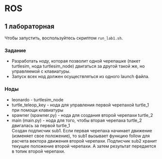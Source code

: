 # ROS

## 1 лабораторная
Чтобы запустить, воспользуйтесь скриптом `run_lab1.sh`.

### Задание
- Разработать ноду, которая позволит одной черепашке (пакет turtlesim, нода turtlesim_node) двигаться за другой такой же, но управляемой с клавиатуры.  
- Запуск всех нод должен осуществляться из одного launch файла.  

### Ноды
* leonardo - turtlesim_node  
* turtle_teleop_key - нода для управления первой черепахой turtle_1 при помощи клавиатуры  
* spawner (spawner.py) - нода для создания второй черепахи turtle_2  
* main (main.py) - нода для того, чтобы вторая черепаха turtle_2 двигалась за первой turtle_1  
  Создан подписчик sub1. Если первая черепаха начинает движение (изменяет свое положение), то sub1 вызывает функцию follow для расчета вектора движения второй черепахи. Подписчик sub2 хранит текущее положение второй черепахи. А затем результат передается в топик второй черепахи.  

